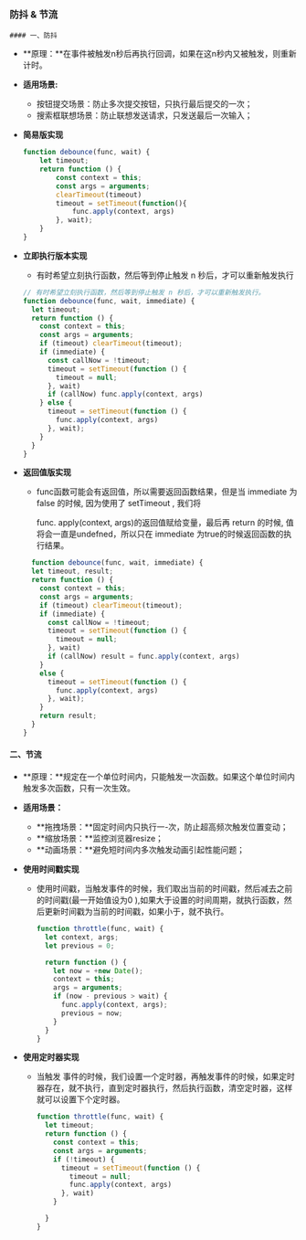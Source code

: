 ### 防抖 & 节流

	#### 一、防抖

 * **原理：**在事件被触发n秒后再执行回调，如果在这n秒内又被触发，则重新计时。

 * **适用场景:**

   	* 按钮提交场景：防止多次提交按钮，只执行最后提交的一次；
   	* 搜索框联想场景：防止联想发送请求，只发送最后一次输入；

* **简易版实现**

  ```javascript
  function debounce(func, wait) {
      let timeout;
      return function () {
          const context = this;
          const args = arguments;
          clearTimeout(timeout)
          timeout = setTimeout(function(){
              func.apply(context, args)
          }, wait);
      }
  }
  ```

* **立即执行版本实现**

  * 有时希望立刻执行函数，然后等到停止触发 n 秒后，才可以重新触发执行

  ```javascript
  // 有时希望立刻执行函数，然后等到停止触发 n 秒后，才可以重新触发执行。
  function debounce(func, wait, immediate) {
    let timeout;
    return function () {
      const context = this;
      const args = arguments;
      if (timeout) clearTimeout(timeout);
      if (immediate) {
        const callNow = !timeout;
        timeout = setTimeout(function () {
          timeout = null;
        }, wait)
        if (callNow) func.apply(context, args)
      } else {
        timeout = setTimeout(function () {
          func.apply(context, args)
        }, wait);
      }
    }
  }
  ```

* **返回值版实现**

  * func函数可能会有返回值，所以需要返回函数结果，但是当 immediate 为 false 的时候, 因为使用了 setTimeout , 我们将

    func. apply(context, args)的返回值赋给变量，最后再 return 的时候, 值将会一直是undefned，所以只在 immediate 为true的时候返回函数的执行结果。

  ```javascript
  	function debounce(func, wait, immediate) {
    let timeout, result;
    return function () {
      const context = this;
      const args = arguments;
      if (timeout) clearTimeout(timeout);
      if (immediate) {
        const callNow = !timeout;
        timeout = setTimeout(function () {
          timeout = null;
        }, wait)
        if (callNow) result = func.apply(context, args)
      }
      else {
        timeout = setTimeout(function () {
          func.apply(context, args)
        }, wait);
      }
      return result;
    }
  }	
  ```

#### 二、节流

 * **原理：**规定在一个单位时间内，只能触发一次函数。如果这个单位时间内触发多次函数，只有一次生效。

 * **适用场景：**

   	* **拖拽场景：**固定时间内只执行一-次，防止超高频次触发位置变动；
   	* **缩放场景：**监控浏览器resize；
   	* **动画场景：**避免短时间内多次触发动画引起性能问题；

* **使用时间戳实现**

  * 使用时间戳，当触发事件的时候，我们取出当前的时间戳，然后减去之前的时间戳(最一开始值设为0 ),如果大于设置的时间周期，就执行函数，然后更新时间戳为当前的时间戳，如果小于，就不执行。

    ```javascript
    function throttle(func, wait) {
      let context, args;
      let previous = 0;
    
      return function () {
        let now = +new Date();
        context = this;
        args = arguments;
        if (now - previous > wait) {
          func.apply(context, args);
          previous = now;
        }
      }
    }
    ```

* **使用定时器实现**

  * 当触发 事件的时候，我们设置一个定时器，再触发事件的时候，如果定时器存在，就不执行，直到定时器执行，然后执行函数，清空定时器，这样就可以设置下个定时器。

    ```javascript
    function throttle(func, wait) {
      let timeout;
      return function () {
        const context = this;
        const args = arguments;
        if (!timeout) {
          timeout = setTimeout(function () {
            timeout = null;
            func.apply(context, args)
          }, wait)
        }
    
      }
    }
    ```

    